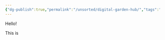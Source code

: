```yaml
---
{"dg-publish":true,"permalink":"/unsorted/digital-garden-hub/","tags":"gardenEntry"}
---
```



Hello!

This is 